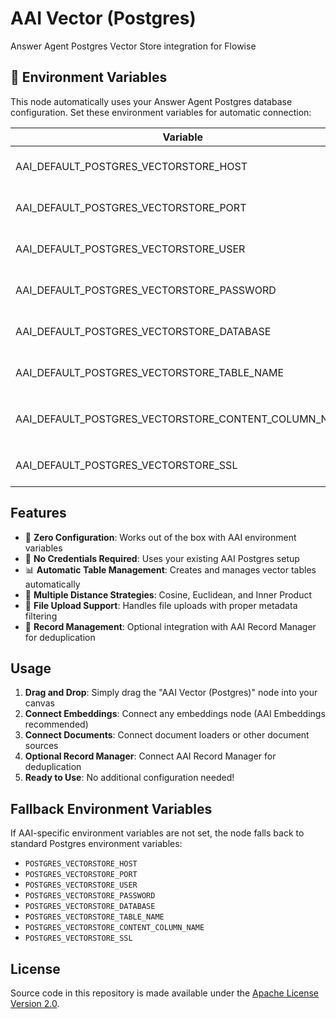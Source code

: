 # AAI Vector (Postgres)

Answer Agent Postgres Vector Store integration for Flowise

## 🌱 Environment Variables

This node automatically uses your Answer Agent Postgres database configuration. Set these environment variables for automatic connection:

| Variable                                             | Description                                               | Type    | Default     |
| ---------------------------------------------------- | --------------------------------------------------------- | ------- | ----------- |
| AAI_DEFAULT_POSTGRES_VECTORSTORE_HOST                | Default `host` for AAI Postgres Vector Store              | String  | localhost   |
| AAI_DEFAULT_POSTGRES_VECTORSTORE_PORT                | Default `port` for AAI Postgres Vector Store              | Number  | 5432        |
| AAI_DEFAULT_POSTGRES_VECTORSTORE_USER                | Default `user` for AAI Postgres Vector Store              | String  | postgres    |
| AAI_DEFAULT_POSTGRES_VECTORSTORE_PASSWORD            | Default `password` for AAI Postgres Vector Store          | String  | postgres    |
| AAI_DEFAULT_POSTGRES_VECTORSTORE_DATABASE            | Default `database` for AAI Postgres Vector Store          | String  | postgres    |
| AAI_DEFAULT_POSTGRES_VECTORSTORE_TABLE_NAME          | Default `tableName` for AAI Postgres Vector Store         | String  | documents   |
| AAI_DEFAULT_POSTGRES_VECTORSTORE_CONTENT_COLUMN_NAME | Default `contentColumnName` for AAI Postgres Vector Store | String  | pageContent |
| AAI_DEFAULT_POSTGRES_VECTORSTORE_SSL                 | Default `ssl` for AAI Postgres Vector Store               | Boolean | false       |

## Features

-   🚀 **Zero Configuration**: Works out of the box with AAI environment variables
-   🔐 **No Credentials Required**: Uses your existing AAI Postgres setup
-   📊 **Automatic Table Management**: Creates and manages vector tables automatically
-   🎯 **Multiple Distance Strategies**: Cosine, Euclidean, and Inner Product
-   📁 **File Upload Support**: Handles file uploads with proper metadata filtering
-   🔄 **Record Management**: Optional integration with AAI Record Manager for deduplication

## Usage

1. **Drag and Drop**: Simply drag the "AAI Vector (Postgres)" node into your canvas
2. **Connect Embeddings**: Connect any embeddings node (AAI Embeddings recommended)
3. **Connect Documents**: Connect document loaders or other document sources
4. **Optional Record Manager**: Connect AAI Record Manager for deduplication
5. **Ready to Use**: No additional configuration needed!

## Fallback Environment Variables

If AAI-specific environment variables are not set, the node falls back to standard Postgres environment variables:

-   `POSTGRES_VECTORSTORE_HOST`
-   `POSTGRES_VECTORSTORE_PORT`
-   `POSTGRES_VECTORSTORE_USER`
-   `POSTGRES_VECTORSTORE_PASSWORD`
-   `POSTGRES_VECTORSTORE_DATABASE`
-   `POSTGRES_VECTORSTORE_TABLE_NAME`
-   `POSTGRES_VECTORSTORE_CONTENT_COLUMN_NAME`
-   `POSTGRES_VECTORSTORE_SSL`

## License

Source code in this repository is made available under the [Apache License Version 2.0](https://github.com/FlowiseAI/Flowise/blob/master/LICENSE.md).
